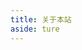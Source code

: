 ```yaml
---
title: 关于本站
aside: ture
---
```


<script setup>
import About from "@/views/About.vue"
</script>

<About />
